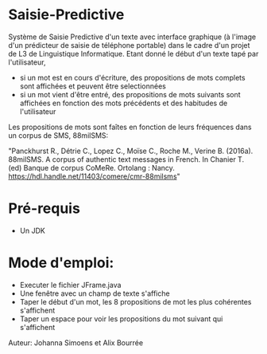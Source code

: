 # Saisie-Predictive

Système de Saisie Predictive d'un texte avec interface graphique (à l'image d'un prédicteur de saisie de téléphone portable) dans le cadre d'un projet de L3 de Linguistique Informatique.
Etant donné le début d'un texte tapé par l'utilisateur, 
- si un mot est en cours d'écriture, des propositions de mots complets sont affichées et peuvent être selectionnées
- si un mot vient d'être entré, des propositions de mots suivants sont affichées en fonction des mots précédents et des habitudes de l'utilisateur

Les propositions de mots sont faîtes en fonction de leurs fréquences dans un corpus de SMS, 88milSMS:

"Panckhurst R., Détrie C., Lopez C., Moïse C., Roche M., Verine B. (2016a). 88milSMS. A corpus of authentic text messages in French. In Chanier T. (ed) Banque de corpus CoMeRe. Ortolang : Nancy. https://hdl.handle.net/11403/comere/cmr-88milsms"


# Pré-requis

- Un JDK

# Mode d'emploi:

- Executer le fichier JFrame.java
- Une fenêtre avec un champ de texte s'affiche
- Taper le début d'un mot, les 8 propositions de mot les plus cohérentes s'affichent
- Taper un espace pour voir les propositions du mot suivant qui s'affichent

Auteur:
Johanna Simoens et
Alix Bourrée
